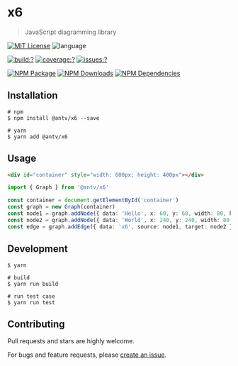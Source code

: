 # x6

> JavaScript diagramming library

[![MIT License](https://img.shields.io/badge/license-MIT_License-green.svg?style=flat-square)](https://github.com/antvis/x6/blob/master/LICENSE)
![language](https://img.shields.io/badge/language-typescript-blue.svg?style=flat-square)

[![build:?](https://img.shields.io/travis/antvis/x6.svg?style=flat-square)](https://travis-ci.org/antvis/x6)
[![coverage:?](https://img.shields.io/coveralls/antvis/x6/master.svg?style=flat-square)](https://coveralls.io/github/antvis/x6)
[![issues:?](https://img.shields.io/github/issues/antvis/x6?style=flat-square)](https://github.com/antvis/x6/issues)

[![NPM Package](https://img.shields.io/npm/v/@antv/x6.svg?style=flat-square)](https://www.npmjs.com/package/@antv/x6)
[![NPM Downloads](http://img.shields.io/npm/dm/@antv/x6.svg?style=flat-square)](https://www.npmjs.com/package/@antv/x6)
[![NPM Dependencies](https://img.shields.io/david/antvis/x6?style=flat-square)](https://www.npmjs.com/package/@antv/x6)

## Installation

```shell
# npm
$ npm install @antv/x6 --save

# yarn
$ yarn add @antv/x6
```

## Usage

```html
<div id="container" style="width: 600px; height: 400px"></div>
```

```ts
import { Graph } from '@antv/x6'

const container = document.getElementById('container')
const graph = new Graph(container)
const node1 = graph.addNode({ data: 'Hello', x: 60, y: 60, width: 80, height: 30 })
const node2 = graph.addNode({ data: 'World', x: 240, y: 240, width: 80, height: 30 })
const edge = graph.addEdge({ data: 'x6', source: node1, target: node2 })
```

## Development

```shell
$ yarn

# build
$ yarn run build

# run test case
$ yarn run test
```

## Contributing

Pull requests and stars are highly welcome.

For bugs and feature requests, please [create an issue](https://github.com/antvis/x6/issues/new).

